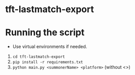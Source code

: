 # tft-lastmatch-export

# Running the script

* Use virtual environments if needed.

1. `cd tft-lastmatch-export`
2. `pip install -r requirements.txt`
3. `python main.py <summonerName> <platform>` (without <>)
